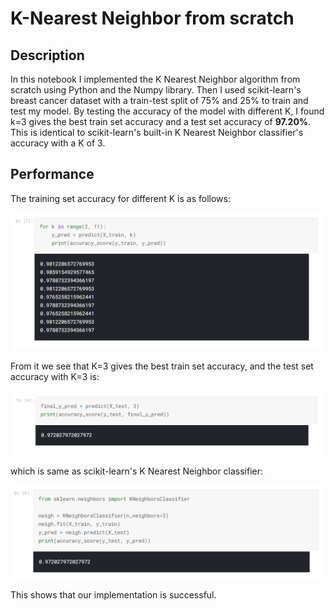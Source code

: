 # K-Nearest Neighbor from scratch
 
## Description

In this notebook I implemented the K Nearest Neighbor algorithm from scratch using Python and the Numpy library. Then I used scikit-learn's breast cancer dataset with a train-test split of 75% and 25% to train and test my model. By testing the accuracy of the model with different K, I found k=3 gives the best train set accuracy and a test set accuracy of **97.20%**. This is identical to scikit-learn's built-in K Nearest Neighbor classifier's accuracy with a K of 3. 


## Performance

The training set accuracy for different K is as follows:

<img src='https://github.com/RandomY-2/K-Nearest-Neighbor-from-scratch/blob/main/images/different_k.png'>

From it we see that K=3 gives the best train set accuracy, and the test set accuracy with K=3 is:

<img src='https://github.com/RandomY-2/K-Nearest-Neighbor-from-scratch/blob/main/images/my_final_accu.png'>

which is same as scikit-learn's K Nearest Neighbor classifier:

<img src='https://github.com/RandomY-2/K-Nearest-Neighbor-from-scratch/blob/main/images/scikit_final_accu.png'>

This shows that our implementation is successful.
